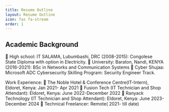 ```yaml
---
title: Resume Outline
layout: Resume Outline
icon: fas fa-stream
order: 1
---
```

## Academic Background
	High school: IT SALAMA, Lubumbashi, DRC (2008-2015): Congolese State Diploma with option in Electricity.
	University: Baraton, Nandi, KENYA (2016-2021): BSc in Networks and Communication Systems
	Cyber Shujaa: Microsoft ADC Cybersecurity Skilling Program: Security Engineer Track.

Work Experience: 
	The Noble Hotel & Conference Centre(IT-Intern), Eldoret, Kenya: Jan 2021- Apr 2021
	Fusion Tech (IT Technician and Shop Attendant): Eldoret, Kenya: June 2022-December 2022
	Ranyack Technology (IT Technician and Shop Attendant): Eldoret, Kenya: June 2023-December 2024
	Technical Freelancer: Remote( 2021- till date)


